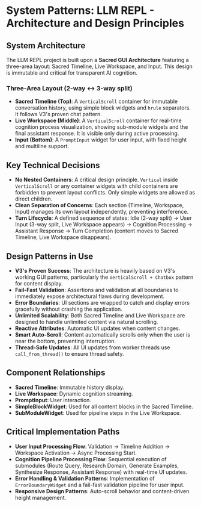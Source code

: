 # System Patterns: LLM REPL - Architecture and Design Principles

## System Architecture

The LLM REPL project is built upon a **Sacred GUI Architecture** featuring a three-area layout: Sacred Timeline, Live Workspace, and Input. This design is immutable and critical for transparent AI cognition.

### Three-Area Layout (2-way ↔ 3-way split)

*   **Sacred Timeline (Top)**: A `VerticalScroll` container for immutable conversation history, using simple block widgets and `hrule` separators. It follows V3's proven chat pattern.
*   **Live Workspace (Middle)**: A `VerticalScroll` container for real-time cognition process visualization, showing sub-module widgets and the final assistant response. It is visible only during active processing.
*   **Input (Bottom)**: A `PromptInput` widget for user input, with fixed height and multiline support.

## Key Technical Decisions

*   **No Nested Containers**: A critical design principle. `Vertical` inside `VerticalScroll` or any container widgets with child containers are forbidden to prevent layout conflicts. Only simple widgets are allowed as direct children.
*   **Clean Separation of Concerns**: Each section (Timeline, Workspace, Input) manages its own layout independently, preventing interference.
*   **Turn Lifecycle**: A defined sequence of states: Idle (2-way split) → User Input (3-way split, Live Workspace appears) → Cognition Processing → Assistant Response → Turn Completion (content moves to Sacred Timeline, Live Workspace disappears).

## Design Patterns in Use

*   **V3's Proven Success**: The architecture is heavily based on V3's working GUI patterns, particularly the `VerticalScroll + Chatbox` pattern for content display.
*   **Fail-Fast Validation**: Assertions and validation at all boundaries to immediately expose architectural flaws during development.
*   **Error Boundaries**: UI sections are wrapped to catch and display errors gracefully without crashing the application.
*   **Unlimited Scalability**: Both Sacred Timeline and Live Workspace are designed to handle unlimited content via natural scrolling.
*   **Reactive Attributes**: Automatic UI updates when content changes.
*   **Smart Auto-Scroll**: Content automatically scrolls only when the user is near the bottom, preventing interruption.
*   **Thread-Safe Updates**: All UI updates from worker threads use `call_from_thread()` to ensure thread safety.

## Component Relationships

*   **Sacred Timeline**: Immutable history display.
*   **Live Workspace**: Dynamic cognition streaming.
*   **PromptInput**: User interaction.
*   **SimpleBlockWidget**: Used for all content blocks in the Sacred Timeline.
*   **SubModuleWidget**: Used for pipeline steps in the Live Workspace.

## Critical Implementation Paths

*   **User Input Processing Flow**: Validation → Timeline Addition → Workspace Activation → Async Processing Start.
*   **Cognition Pipeline Processing Flow**: Sequential execution of submodules (Route Query, Research Domain, Generate Examples, Synthesize Response, Assistant Response) with real-time UI updates.
*   **Error Handling & Validation Patterns**: Implementation of `ErrorBoundaryWidget` and a fail-fast validation pipeline for user input.
*   **Responsive Design Patterns**: Auto-scroll behavior and content-driven height management.
